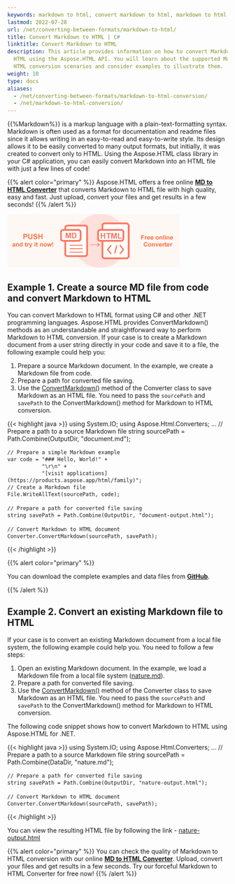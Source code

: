 ```yaml
---
keywords: markdown to html, convert markdown to html, markdown to html conversion, markdown to html converter, c# code, online converter
lastmod: 2022-07-28
url: /net/converting-between-formats/markdown-to-html/
title: Convert Markdown to HTML | C#
linktitle: Convert Markdown to HTML
description: This article provides information on how to convert Markdown to
  HTML using the Aspose.HTML API. You will learn about the supported Markdown to
  HTML conversion scenarios and consider examples to illustrate them.
weight: 10
type: docs
aliases:
  - /net/converting-between-formats/markdown-to-html-conversion/
  - /net/markdown-to-html-conversion/
---
```


<link href="./../../style.css" rel="stylesheet" type="text/css" />

{{%Markdown%}} is a markup language with a plain-text-formatting syntax. Markdown is often used as a format for documentation and readme files since it allows writing in an easy-to-read and easy-to-write style. Its design allows it to be easily converted to many output formats, but initially, it was created to convert only to HTML. Using the Aspose.HTML class library in your C# application, you can easily convert Markdown into an HTML file with just a few lines of code!

{{% alert color="primary" %}}
Aspose.HTML offers a free online <a href="https://products.aspose.app/html/conversion/md-to-html" target="_blank">**MD to HTML Converter**</a> that converts Markdown to HTML file with high quality, easy and fast. Just upload, convert your files and get results in a few seconds!
{{% /alert %}}

<a href="https://products.aspose.app/html/conversion/md-to-html" target="_blank">![Text "Banner MD to HTML Converter"](md-to-html.png#center)</a>

## **Example 1. Create a source MD file from code and convert Markdown to HTML**
You can convert Markdown to HTML format using C# and other .NET programming languages. Aspose.HTML provides  ConvertMarkdown() methods as an understandable and straightforward way to perform Markdown to HTML conversion. If your case is to create a Markdown document from a user string directly in your code and save it to a file, the following example could help you: 

1. Prepare a source Markdown document. In the example, we create a Markdown file from code. 
1. Prepare a path for converted file saving. 
1. Use the [ConvertMarkdown()](https://reference.aspose.com/html/net/aspose.html.converters.converter/convertmarkdown/methods/7) method of the Converter class to save Markdown as an HTML file. You need to pass the `sourcePath` and `savePath` to the ConvertMarkdown() method for Markdown to HTML conversion.

{{< highlight java >}}
using System.IO;
using Aspose.Html.Converters;
...
    // Prepare a path to a source Markdown file
    string sourcePath = Path.Combine(OutputDir, "document.md");

    // Prepare a simple Markdown example
    var code = "### Hello, World!" +
               "\r\n" +
               "[visit applications](https://products.aspose.app/html/family)";
    // Create a Markdown file
    File.WriteAllText(sourcePath, code);
    
    // Prepare a path for converted file saving 
    string savePath = Path.Combine(OutputDir, "document-output.html");
    
    // Convert Markdown to HTML document
    Converter.ConvertMarkdown(sourcePath, savePath);

{{< /highlight >}}

{{% alert color="primary" %}} 

You can download the complete examples and data files from [**GitHub**](https://github.com/aspose-html/Aspose.HTML-Documentation/tree/main/content/tests-net).

{{% /alert %}}

## **Example 2. Convert an existing Markdown file to HTML**
If your case is to convert an existing Markdown document from a local file system, the following example could help you. You need to follow a few steps:

1. Open an existing Markdown document. In the example, we load a Markdown file from a local file system ([nature.md](https://github.com/aspose-html/Aspose.HTML-Documentation/blob/main/content/tests-net/tests-data/nature.md)). 
1. Prepare a path for converted file saving. 
1. Use the [ConvertMarkdown()](https://reference.aspose.com/html/net/aspose.html.converters.converter/convertmarkdown/methods/7) method of the Converter class to save Markdown as an HTML file. You need to pass the `sourcePath` and `savePath` to the ConvertMarkdown() method for Markdown to HTML conversion.

The following code snippet shows how to convert Markdown to HTML using Aspose.HTML for .NET.

{{< highlight java >}}
using System.IO;
using Aspose.Html.Converters;
...
    // Prepare a path to a source Markdown file
    string sourcePath = Path.Combine(DataDir, "nature.md");

    // Prepare a path for converted file saving 
    string savePath = Path.Combine(OutputDir, "nature-output.html");
    
    // Convert Markdown to HTML document
    Converter.ConvertMarkdown(sourcePath, savePath);
{{< /highlight >}}

You can view the resulting HTML file by following the link - [nature-output.html](/html/net/converting-between-formats/markdown-to-html/nature-output.html) 

{{% alert color="primary" %}} 
You can check the quality of Markdown to HTML conversion with our online [**MD to HTML Converter**](https://products.aspose.app/html/conversion/md-to-html). Upload, convert your files and get results in a few seconds. Try our forceful Markdown to HTML Converter for free now!
{{% /alert %}}
